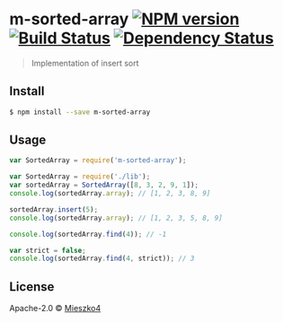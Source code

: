 # m-sorted-array [![NPM version][npm-image]][npm-url] [![Build Status][travis-image]][travis-url] [![Dependency Status][daviddm-image]][daviddm-url]
> Implementation of insert sort


## Install

```sh
$ npm install --save m-sorted-array
```


## Usage

```js
var SortedArray = require('m-sorted-array');

var SortedArray = require('./lib');
var sortedArray = SortedArray([8, 3, 2, 9, 1]);
console.log(sortedArray.array); // [1, 2, 3, 8, 9]

sortedArray.insert(5);
console.log(sortedArray.array); // [1, 2, 3, 5, 8, 9]

console.log(sortedArray.find(4)); // -1

var strict = false;
console.log(sortedArray.find(4, strict)); // 3
```

## License

Apache-2.0 © [Mieszko4]()


[npm-image]: https://badge.fury.io/js/m-sorted-array.svg
[npm-url]: https://npmjs.org/package/m-sorted-array
[travis-image]: https://travis-ci.org//m-sorted-array.svg?branch=master
[travis-url]: https://travis-ci.org//m-sorted-array
[daviddm-image]: https://david-dm.org//m-sorted-array.svg?theme=shields.io
[daviddm-url]: https://david-dm.org//m-sorted-array